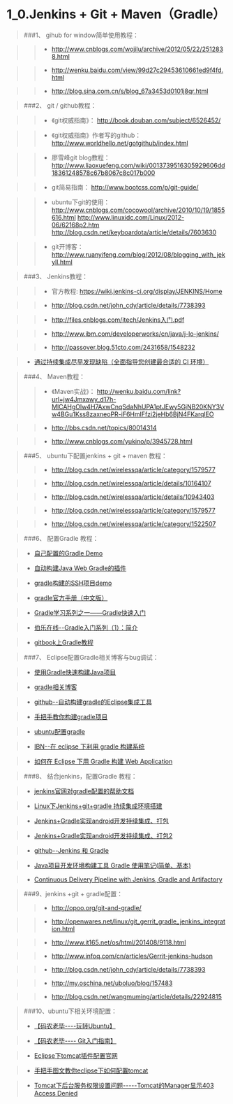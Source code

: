 1_0.Jenkins + Git + Maven（Gradle）
==================


>###1、 gihub for window简单使用教程：

>>* http://www.cnblogs.com/wojilu/archive/2012/05/22/2512838.html

>>* http://wenku.baidu.com/view/99d27c29453610661ed9f4fd.html

>>* http://blog.sina.com.cn/s/blog_67a3453d0101j8qr.html

>###2、 git / github教程：

>>* 《git权威指南》：                   http://book.douban.com/subject/6526452/

>>* 《git权威指南》作者写的github：     http://www.worldhello.net/gotgithub/index.html

>>*  廖雪峰git blog教程：       http://www.liaoxuefeng.com/wiki/0013739516305929606dd18361248578c67b8067c8c017b000

>>*  git简易指南：              http://www.bootcss.com/p/git-guide/

>>*  ubuntu下git的使用：        http://www.cnblogs.com/cocowool/archive/2010/10/19/1855616.html
http://www.linuxidc.com/Linux/2012-06/62168p2.htm
http://blog.csdn.net/keyboardota/article/details/7603630

>>*  git开博客：              http://www.ruanyifeng.com/blog/2012/08/blogging_with_jekyll.html   


>###3、 Jenkins教程：

>>*  官方教程:  https://wiki.jenkins-ci.org/display/JENKINS/Home

>>*  http://blog.csdn.net/john_cdy/article/details/7738393

>>*  http://files.cnblogs.com/itech/Jenkins入门.pdf

>>*  http://www.ibm.com/developerworks/cn/java/j-lo-jenkins/

>>*  http://passover.blog.51cto.com/2431658/1548232

>* [通过持续集成尽早发现缺陷（全面指导您创建最合适的 CI 环境）](http://blog.csdn.net/niqinwen/article/details/7441014)

>###4、 Maven教程：
>>*  《Maven实战》：    http://wenku.baidu.com/link?url=jw4Jmxawy_d17h-MlCAHgOlw4H7AxwCnqSdaNhUPA1ptJEwy5GjNB20KNY3Vw4BGu1Kss8zaxneoPR-iF6HmlFfzi2jeHb6BjN4FKarqlEO

>>*  http://bbs.csdn.net/topics/80014314

>>*  http://www.cnblogs.com/yukino/p/3945728.html


>###5、 ubuntu下配置jenkins + git + maven 教程：
>>*  http://blog.csdn.net/wirelessqa/article/category/1579577

>>*  http://blog.csdn.net/wirelessqa/article/details/10164107

>>*  http://blog.csdn.net/wirelessqa/article/details/10943403

>>*  http://blog.csdn.net/wirelessqa/article/category/1579577

>>*  http://blog.csdn.net/wirelessqa/article/category/1522507
    
>###6、 配置Gradle 教程：

>* [自己配置的Gradle Demo](https://github.com/JamesonHuang/Graduation-Project/blob/master/%E6%8A%80%E6%9C%AF%E9%9A%BE%E7%82%B9%E8%A7%A3%E5%86%B3%E6%96%B9%E6%A1%88/1_0.jenkins%2Bgit%2Bmaven%EF%BC%88Gradle%EF%BC%89/gradle/backup/gradle_demo_backup.tar.gz)

>* [自动构建Java Web Gradle的插件](https://github.com/JamesonHuang/Graduation-Project/tree/master/%E6%8A%80%E6%9C%AF%E9%9A%BE%E7%82%B9%E8%A7%A3%E5%86%B3%E6%96%B9%E6%A1%88/1_0.jenkins%2Bgit%2Bmaven%EF%BC%88Gradle%EF%BC%89/gradle/template_plugin)

>* [gradle构建的SSH项目demo](https://github.com/JamesonHuang/Graduation-Project/tree/master/%E6%8A%80%E6%9C%AF%E9%9A%BE%E7%82%B9%E8%A7%A3%E5%86%B3%E6%96%B9%E6%A1%88/1_0.jenkins%2Bgit%2Bmaven%EF%BC%88Gradle%EF%BC%89/gradle/example)

>* [gradle官方手册（中文版）](https://github.com/JamesonHuang/Graduation-Project/tree/master/%E6%8A%80%E6%9C%AF%E9%9A%BE%E7%82%B9%E8%A7%A3%E5%86%B3%E6%96%B9%E6%A1%88/1_0.jenkins%2Bgit%2Bmaven%EF%BC%88Gradle%EF%BC%89/gradle/gradle%E5%AE%98%E6%96%B9%E6%89%8B%E5%86%8C%EF%BC%88%E4%B8%AD%E6%96%87%E7%89%88%EF%BC%89)

>* [Gradle学习系列之一——Gradle快速入门](http://www.cnblogs.com/CloudTeng/p/3417762.html)

>* [伯乐在线--Gradle入门系列（1）：简介](http://blog.jobbole.com/71999/)

>* [gitbook上Gradle教程](http://dongchuan.gitbooks.io/gradle-user-guide-/)

>###7、 Eclipse配置Gradle相关博客与bug调试：

>* [使用Gradle快速构建Java项目](http://blog.csdn.net/limingjian/article/details/16827107)

>* [gradle相关博客](https://leiqing.net/?tag=gradle)

>* [github--自动构建gradle的Eclipse集成工具](https://github.com/spring-projects/eclipse-integration-gradle/blob/master/README.md)

>* [手把手教你构建gradle项目](http://www.cnblogs.com/yican/p/3764361.html)

>* [ubuntu配置gradle](http://www.javalinux.me/archives/702.html)

>* [IBN--在 eclipse 下利用 gradle 构建系统](http://www.ibm.com/developerworks/cn/opensource/os-cn-gradle/)

>* [如何在 Eclipse 下用 Gradle 构建 Web Application](http://my.oschina.net/u/568626/blog/162699)

>###8、 结合jenkins，配置Gradle 教程：

>* [jenkins官网对gradle配置的帮助文档](https://wiki.jenkins-ci.org/display/JENKINS/Gradle+JPI+Plugin)

>* [Linux下Jenkins+git+gradle 持续集成环境搭建](http://blog.csdn.net/masonblog/article/details/38758581)

>* [Jenkins+Gradle实现android开发持续集成、打包](http://my.oschina.net/uboluo/blog/157483#OSC_h2_5)

>* [Jenkins+Gradle实现android开发持续集成、打包2](http://blog.csdn.net/xiongmc/article/details/26515577)

>* [github--Jenkins 和 Gradle](http://lite.github.io/blog/2013/10/09/jenkins-and-gradle/)

>* [Java项目开发环境构建工具 Gradle 使用笔记(简单、基本)](http://yidwo.iteye.com/blog/1848990)

>* [Continuous Delivery Pipeline with Jenkins, Gradle and Artifactory](http://eugenedvorkin.com/continuous-delivery-pipeline-with-jenkins-gradle-and-artifactory-part-1-commit-stage/)


>###9、jenkins +git + gradle配置：
>>* http://opoo.org/git-and-gradle/

>>* http://openwares.net/linux/git_gerrit_gradle_jenkins_integration.html

>>* http://www.it165.net/os/html/201408/9118.html

>>* http://www.infoq.com/cn/articles/Gerrit-jenkins-hudson

>>* http://blog.csdn.net/john_cdy/article/details/7738393

>>* http://my.oschina.net/uboluo/blog/157483

>>* http://blog.csdn.net/wangmuming/article/details/22924815


>###10、ubuntu下相关环境配置：
 >* [【码农老毕----玩转Ubuntu】](http://blog.csdn.net/wirelessqa/article/category/1579577)

 >* [【码农老毕---- Git入门指南】](http://blog.csdn.net/wirelessqa/article/category/1522507)
 
 >* [Eclipse下tomcat插件配置官网](http://www.eclipsetotale.com/tomcatPlugin.html)
 
 >* [手把手图文教你eclipse下如何配置tomcat](http://jingyan.baidu.com/article/ca2d939dd90183eb6d31ce79.html) 
 
 >* [Tomcat下后台服务权限设置问题-----Tomcat的Manager显示403 Access Denied](http://www.cnblogs.com/mingforyou/archive/2013/03/31/2991543.html)
 
 

